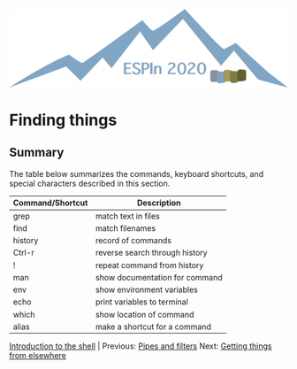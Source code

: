 ![ESPIn logo](../../media/ESPIn.png)

# Finding things


## Summary

The table below summarizes the commands, keyboard shortcuts,
and special characters described in this section.

| Command/Shortcut | Description
| ---------------- | -----------
| grep             | match text in files
| find             | match filenames
| history          | record of commands
| Ctrl-r           | reverse search through history
| !                | repeat command from history
| man              | show documentation for command
| env              | show environment variables
| echo             | print variables to terminal
| which            | show location of command
| alias            | make a shortcut for a command

[Introduction to the shell](./index.md) |
Previous: [Pipes and filters](./pipes-and-filters.md)
Next: [Getting things from elsewhere](./getting-things.md)

